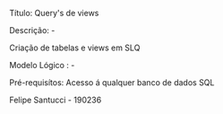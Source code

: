 Título: Query's de views

Descrição: - 

Criação de tabelas e views em SLQ

Modelo Lógico : -

Pré-requisítos: Acesso á qualquer banco de dados SQL

Felipe Santucci - 190236
